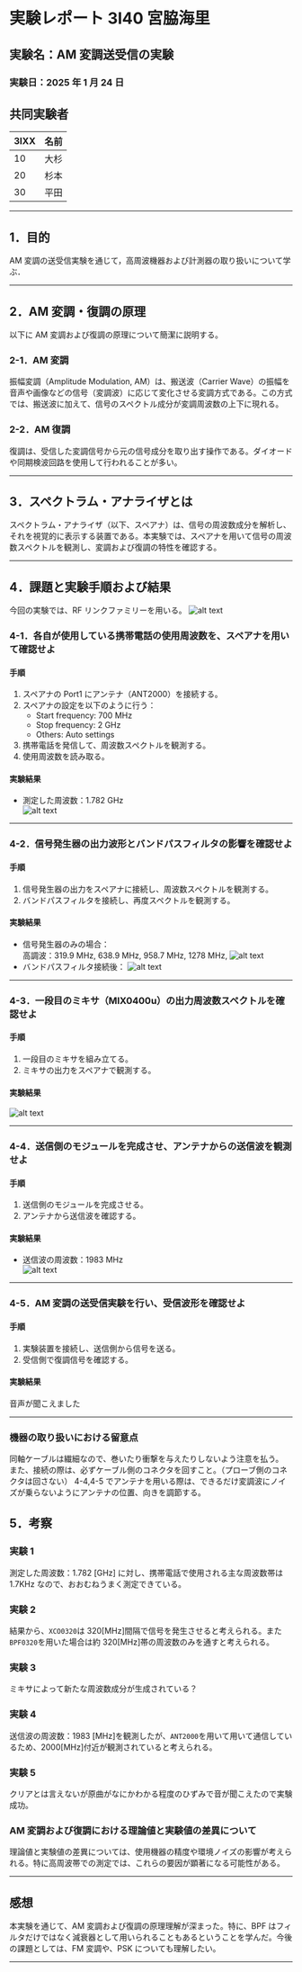 # 実験レポート 3I40 宮脇海里

## 実験名：AM 変調送受信の実験

### 実験日：2025 年 1 月 24 日

## 共同実験者

| 3IXX | 名前 |
| ---- | ---- |
| 10   | 大杉 |
| 20   | 杉本 |
| 30   | 平田 |

---

## 1．目的

AM 変調の送受信実験を通じて，高周波機器および計測器の取り扱いについて学ぶ．

---

## 2．AM 変調・復調の原理

以下に AM 変調および復調の原理について簡潔に説明する。

### 2-1．AM 変調

振幅変調（Amplitude Modulation, AM）は、搬送波（Carrier Wave）の振幅を音声や画像などの信号（変調波）に応じて変化させる変調方式である。この方式では、搬送波に加えて、信号のスペクトル成分が変調周波数の上下に現れる。

### 2-2．AM 復調

復調は、受信した変調信号から元の信号成分を取り出す操作である。ダイオードや同期検波回路を使用して行われることが多い。

---

## 3．スペクトラム・アナライザとは

スペクトラム・アナライザ（以下、スペアナ）は、信号の周波数成分を解析し、それを視覚的に表示する装置である。本実験では、スペアナを用いて信号の周波数スペクトルを観測し、変調および復調の特性を確認する。

---

## 4．課題と実験手順および結果

今回の実験では、RF リンクファミリーを用いる。
![alt text](image-1.png)

### 4-1．各自が使用している携帯電話の使用周波数を、スペアナを用いて確認せよ

#### 手順

1. スペアナの Port1 にアンテナ（ANT2000）を接続する。
2. スペアナの設定を以下のように行う：
   - Start frequency: 700 MHz
   - Stop frequency: 2 GHz
   - Others: Auto settings
3. 携帯電話を発信して、周波数スペクトルを観測する。
4. 使用周波数を読み取る。

#### 実験結果

- 測定した周波数：1.782 GHz  
  ![alt text](SCR01.BMP)

---

### 4-2．信号発生器の出力波形とバンドパスフィルタの影響を確認せよ

#### 手順

1. 信号発生器の出力をスペアナに接続し、周波数スペクトルを観測する。
2. バンドパスフィルタを接続し、再度スペクトルを観測する。

#### 実験結果

- 信号発生器のみの場合：  
  高調波：319.9 MHz, 638.9 MHz, 958.7 MHz, 1278 MHz,
  ![alt text](<4-2 only generator.BMP>)
- バンドパスフィルタ接続後：
  ![alt text](4-2_320.BMP)

---

### 4-3．一段目のミキサ（MIX0400u）の出力周波数スペクトルを確認せよ

#### 手順

1. 一段目のミキサを組み立てる。
2. ミキサの出力をスペアナで観測する。

#### 実験結果

![alt text](SCR05.BMP)

---

### 4-4．送信側のモジュールを完成させ、アンテナからの送信波を観測せよ

#### 手順

1. 送信側のモジュールを完成させる。
2. アンテナから送信波を確認する。

#### 実験結果

- 送信波の周波数：1983 MHz  
  ![alt text](4-4.BMP)

---

### 4-5．AM 変調の送受信実験を行い、受信波形を確認せよ

#### 手順

1. 実験装置を接続し、送信側から信号を送る。
2. 受信側で復調信号を確認する。

#### 実験結果

音声が聞こえました

---

### 機器の取り扱いにおける留意点

同軸ケーブルは繊細なので、巻いたり衝撃を与えたりしないよう注意を払う。
また、接続の際は、必ずケーブル側のコネクタを回すこと。（プローブ側のコネクタは回さない）
4-4,4-5 でアンテナを用いる際は、できるだけ変調波にノイズが乗らないようにアンテナの位置、向きを調節する。

## 5．考察

### 実験 1

測定した周波数：1.782 [GHz] に対し、携帯電話で使用される主な周波数帯は 1.7KHz なので、おおむねうまく測定できている。

### 実験 2

結果から、`XCO0320`は 320[MHz]間隔で信号を発生させると考えられる。また`BPF0320`を用いた場合は約 320[MHz]帯の周波数のみを通すと考えられる。

### 実験 3

ミキサによって新たな周波数成分が生成されている？

### 実験 4

送信波の周波数：1983 [MHz]を観測したが、`ANT2000`を用いて用いて通信しているため、2000[MHz]付近が観測されていると考えられる。

### 実験 5

クリアとは言えないが原曲がなにかわかる程度のひずみで音が聞こえたので実験成功。

### AM 変調および復調における理論値と実験値の差異について

理論値と実験値の差異については、使用機器の精度や環境ノイズの影響が考えられる。特に高周波帯での測定では、これらの要因が顕著になる可能性がある。

---

## 感想

本実験を通じて、AM 変調および復調の原理理解が深まった。特に、BPF はフィルタだけではなく減衰器として用いられることもあるということを学んだ。今後の課題としては、FM 変調や、PSK についても理解したい。

---
